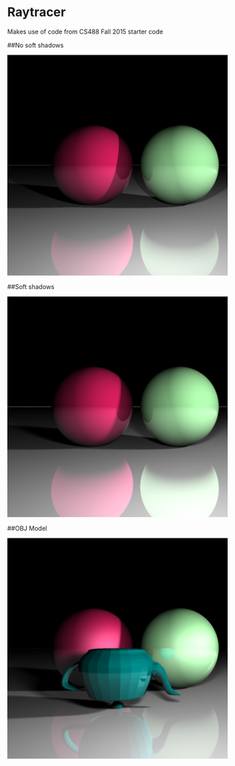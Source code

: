 # Raytracer

Makes use of code from CS488 Fall 2015 starter code

##No soft shadows

![](img/first.png)

##Soft shadows

![](img/soft_shadows.png)

##OBJ Model

![](img/obj.png)
